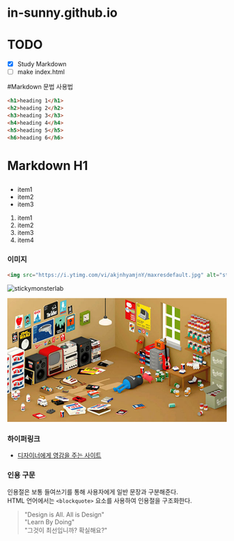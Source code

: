 # in-sunny.github.io


# TODO
- [x] Study Markdown
- [ ] make index.html

#Markdown 문법 사용법

```html
<h1>heading 1</h1>
<h2>heading 2</h2>
<h3>heading 3</h3>
<h4>heading 4</h4>
<h5>heading 5</h5>
<h6>heading 6</h6>
```

# Markdown H1
##

<!-- ul>li{item$}*3 -->
<ul>
	<li>item1</li>
	<li>item2</li>
	<li>item3</li>
</ul>

<ol>
	<li>item1</li>
	<li>item2</li>
	<li>item3</li>
	<li>item4</li>
</ol>


### 이미지

```html
<img src="https://i.ytimg.com/vi/akjnhyamjnY/maxresdefault.jpg" alt="stickymonsterlab">
```
<img src="https://i.ytimg.com/vi/akjnhyamjnY/maxresdefault.jpg" alt="stickymonsterlab" width="320" height="180">

![stickymonsterlab](Assets/stickymonster_600.jpg "stickymonsterlab")


### 하이퍼링크

- [디자이너에게 영감을 주는 사이트](http://iropke.com/blog/)


### 인용 구문
인용절은 보통 들여쓰기를 통해 사용자에게 일반 문장과 구분해준다.<br>
HTML 언어에서는 `<blockquote>` 요소를 사용하여 인용절을 구조화한다.

> "Design is All. All is Design"<br>
> "Learn By Doing"<br>
> "그것이 최선입니까? 확실해요?"





